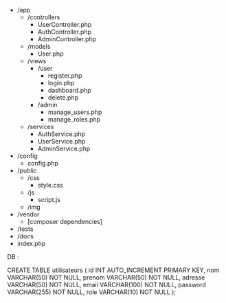 - /app
  - /controllers
    - UserController.php
    - AuthController.php
    - AdminController.php
  - /models
    - User.php    
  - /views
    - /user
      - register.php
      - login.php
      - dashboard.php
      - delete.php
    - /admin
      - manage_users.php
      - manage_roles.php
  - /services
    - AuthService.php
    - UserService.php
    - AdminService.php
- /config
  - config.php
- /public
  - /css
    - style.css
  - /js
    - script.js
  - /img
- /vendor
  - [composer dependencies]
- /tests
- /docs
- index.php


DB : 

CREATE TABLE utilisateurs (
    id INT AUTO_INCREMENT PRIMARY KEY,
    nom VARCHAR(50) NOT NULL,
    prenom VARCHAR(50) NOT NULL,
    adresse VARCHAR(50) NOT NULL,
    email VARCHAR(100) NOT NULL,
    password VARCHAR(255) NOT NULL,
    role VARCHAR(10) NOT NULL
);
